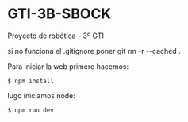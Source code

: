# GTI-3B-SBOCK
Proyecto de robótica - 3º GTI


si no funciona el .gitignore poner
git rm -r --cached .


Para iniciar la web primero hacemos:

    $ npm install

lugo iniciamos node:

    $ npm run dev
